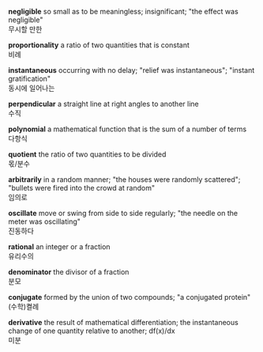 **negligible**
so small as to be meaningless; insignificant; "the effect was negligible"  
무시할 만한

**proportionality**
a ratio of two quantities that is constant  
비례

**instantaneous**
occurring with no delay; "relief was instantaneous"; "instant gratification"  
동시에 일어나는

**perpendicular**
a straight line at right angles to another line  
수직

**polynomial**
a mathematical function that is the sum of a number of terms  
다항식

**quotient**
the ratio of two quantities to be divided  
몫/분수

**arbitrarily**
in a random manner; "the houses were randomly scattered"; "bullets were fired into the crowd at random"  
임의로

**oscillate**
move or swing from side to side regularly; "the needle on the meter was oscillating"  
진동하다

**rational**
an integer or a fraction  
유리수의

**denominator**
the divisor of a fraction  
분모

**conjugate**
formed by the union of two compounds; "a conjugated protein"  
(수학)켤례

**derivative**
the result of mathematical differentiation; the instantaneous change of one quantity relative to another; df(x)/dx  
미분




